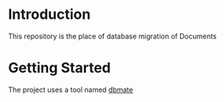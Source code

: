 # Introduction

This repository is the place of database migration of Documents

# Getting Started

The project uses a tool named [dbmate](https://github.com/amacneil/dbmate)
